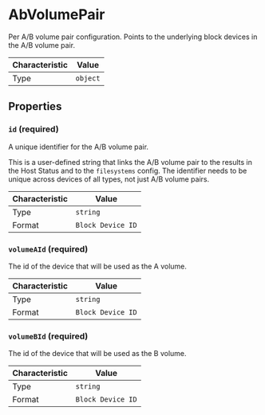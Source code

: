 <!-- THIS FILE IS AUTOMATICALLY GENERATED BY DOCBUILDER, DO NOT EDIT MANUALLY! -->

# AbVolumePair

Per A/B volume pair configuration. Points to the underlying block devices in the A/B volume pair.

| Characteristic | Value    |
| -------------- | -------- |
| Type           | `object` |

## Properties

### `id` **<span>(required)</span>**

A unique identifier for the A/B volume pair.

This is a user-defined string that links the A/B volume pair to the results in the Host Status and to the `filesystems` config. The identifier needs to be unique across devices of all types, not just A/B volume pairs.

| Characteristic | Value             |
| -------------- | ----------------- |
| Type           | `string`          |
| Format         | `Block Device ID` |

### `volumeAId` **<span>(required)</span>**

The id of the device that will be used as the A volume.

| Characteristic | Value             |
| -------------- | ----------------- |
| Type           | `string`          |
| Format         | `Block Device ID` |

### `volumeBId` **<span>(required)</span>**

The id of the device that will be used as the B volume.

| Characteristic | Value             |
| -------------- | ----------------- |
| Type           | `string`          |
| Format         | `Block Device ID` |

